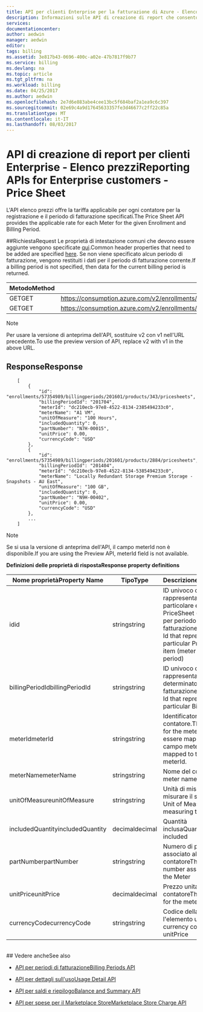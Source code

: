```yaml
---
title: API per clienti Enterprise per la fatturazione di Azure - Elenco prezzi | Microsoft Docs
description: Informazioni sulle API di creazione di report che consentono ai clienti Enterprise di Azure di estrarre i dati sull'uso a livello di codice.
services: 
documentationcenter: 
author: aedwin
manager: aedwin
editor: 
tags: billing
ms.assetid: 3e817b43-0696-400c-a02e-47b7817f9b77
ms.service: billing
ms.devlang: na
ms.topic: article
ms.tgt_pltfrm: na
ms.workload: billing
ms.date: 04/25/2017
ms.author: aedwin
ms.openlocfilehash: 2e7d6e883abe4cee13bc5f684baf2a1ea9c6c397
ms.sourcegitcommit: 02e69c4a9d17645633357fe3d46677c2ff22c85a
ms.translationtype: MT
ms.contentlocale: it-IT
ms.lasthandoff: 08/03/2017
---
```

# <a name="reporting-apis-for-enterprise-customers---price-sheet"></a><span data-ttu-id="168fe-103">API di creazione di report per clienti Enterprise - Elenco prezzi</span><span class="sxs-lookup"><span data-stu-id="168fe-103">Reporting APIs for Enterprise customers - Price Sheet</span></span>

<span data-ttu-id="168fe-104">L'API elenco prezzi offre la tariffa applicabile per ogni contatore per la registrazione e il periodo di fatturazione specificati.</span><span class="sxs-lookup"><span data-stu-id="168fe-104">The Price Sheet API provides the applicable rate for each Meter for the given Enrollment and Billing Period.</span></span>

##<a name="request"></a><span data-ttu-id="168fe-105">Richiesta</span><span class="sxs-lookup"><span data-stu-id="168fe-105">Request</span></span>
<span data-ttu-id="168fe-106">Le proprietà di intestazione comuni che devono essere aggiunte vengono specificate [qui](billing-enterprise-api.md).</span><span class="sxs-lookup"><span data-stu-id="168fe-106">Common header properties that need to be added are specified [here](billing-enterprise-api.md).</span></span> <span data-ttu-id="168fe-107">Se non viene specificato alcun periodo di fatturazione, vengono restituiti i dati per il periodo di fatturazione corrente.</span><span class="sxs-lookup"><span data-stu-id="168fe-107">If a billing period is not specified, then data for the current billing period is returned.</span></span>

|<span data-ttu-id="168fe-108">Metodo</span><span class="sxs-lookup"><span data-stu-id="168fe-108">Method</span></span> | <span data-ttu-id="168fe-109">URI della richiesta</span><span class="sxs-lookup"><span data-stu-id="168fe-109">Request URI</span></span>|
|-|-|
|<span data-ttu-id="168fe-110">GET</span><span class="sxs-lookup"><span data-stu-id="168fe-110">GET</span></span>|<span data-ttu-id="168fe-111">https://consumption.azure.com/v2/enrollments/{enrollmentNumber}/pricesheet</span><span class="sxs-lookup"><span data-stu-id="168fe-111">https://consumption.azure.com/v2/enrollments/{enrollmentNumber}/pricesheet</span></span>|
|<span data-ttu-id="168fe-112">GET</span><span class="sxs-lookup"><span data-stu-id="168fe-112">GET</span></span>|<span data-ttu-id="168fe-113">https://consumption.azure.com/v2/enrollments/{enrollmentNumber}/billingPeriods/{billingPeriod}/pricesheet</span><span class="sxs-lookup"><span data-stu-id="168fe-113">https://consumption.azure.com/v2/enrollments/{enrollmentNumber}/billingPeriods/{billingPeriod}/pricesheet</span></span>|

> [!Note]
> <span data-ttu-id="168fe-114">Per usare la versione di anteprima dell'API, sostituire v2 con v1 nell'URL precedente.</span><span class="sxs-lookup"><span data-stu-id="168fe-114">To use the preview version of API, replace v2 with v1 in the above URL.</span></span>
>

## <a name="response"></a><span data-ttu-id="168fe-115">Response</span><span class="sxs-lookup"><span data-stu-id="168fe-115">Response</span></span>

    
        [
            {
                "id": "enrollments/57354989/billingperiods/201601/products/343/pricesheets",
                "billingPeriodId": "201704",
                "meterId": "dc210ecb-97e8-4522-8134-2385494233c0",
                "meterName": "A1 VM",
                "unitOfMeasure": "100 Hours",
                "includedQuantity": 0,
                "partNumber": "N7H-00015",
                "unitPrice": 0.00,
                "currencyCode": "USD"
            },
            {
                "id": "enrollments/57354989/billingperiods/201601/products/2884/pricesheets",
                "billingPeriodId": "201404",
                "meterId": "dc210ecb-97e8-4522-8134-5385494233c0",
                "meterName": "Locally Redundant Storage Premium Storage - Snapshots - AU East",
                "unitOfMeasure": "100 GB",
                "includedQuantity": 0,
                "partNumber": "N9H-00402",
                "unitPrice": 0.00,
                "currencyCode": "USD"
            },
            ...
        ]
    

> [!Note]
><span data-ttu-id="168fe-116">Se si usa la versione di anteprima dell'API, il campo meterId non è disponibile.</span><span class="sxs-lookup"><span data-stu-id="168fe-116">If you are using the Preview API, meterId field is not available.</span></span>
>

<span data-ttu-id="168fe-117">**Definizioni delle proprietà di risposta**</span><span class="sxs-lookup"><span data-stu-id="168fe-117">**Response property definitions**</span></span>

|<span data-ttu-id="168fe-118">Nome proprietà</span><span class="sxs-lookup"><span data-stu-id="168fe-118">Property Name</span></span>| <span data-ttu-id="168fe-119">Tipo</span><span class="sxs-lookup"><span data-stu-id="168fe-119">Type</span></span>| <span data-ttu-id="168fe-120">Descrizione</span><span class="sxs-lookup"><span data-stu-id="168fe-120">Description</span></span>
|-|-|-|
|<span data-ttu-id="168fe-121">id</span><span class="sxs-lookup"><span data-stu-id="168fe-121">id</span></span>| <span data-ttu-id="168fe-122">string</span><span class="sxs-lookup"><span data-stu-id="168fe-122">string</span></span>| <span data-ttu-id="168fe-123">ID univoco che rappresenta un particolare elemento PriceSheet (contatore per periodo di fatturazione)</span><span class="sxs-lookup"><span data-stu-id="168fe-123">The unique Id that represents a particular PriceSheet item (meter by billing period)</span></span>|
|<span data-ttu-id="168fe-124">billingPeriodId</span><span class="sxs-lookup"><span data-stu-id="168fe-124">billingPeriodId</span></span>| <span data-ttu-id="168fe-125">string</span><span class="sxs-lookup"><span data-stu-id="168fe-125">string</span></span>| <span data-ttu-id="168fe-126">ID univoco che rappresenta un determinato periodo di fatturazione</span><span class="sxs-lookup"><span data-stu-id="168fe-126">The unique Id that represents a particular Billing period</span></span>|
|<span data-ttu-id="168fe-127">meterId</span><span class="sxs-lookup"><span data-stu-id="168fe-127">meterId</span></span>| <span data-ttu-id="168fe-128">string</span><span class="sxs-lookup"><span data-stu-id="168fe-128">string</span></span>| <span data-ttu-id="168fe-129">Identificatore del contatore.</span><span class="sxs-lookup"><span data-stu-id="168fe-129">The identifier for the meter.</span></span> <span data-ttu-id="168fe-130">Può essere mappato al campo meterId.</span><span class="sxs-lookup"><span data-stu-id="168fe-130">It can be mapped to the usage meterId.</span></span>|
|<span data-ttu-id="168fe-131">meterName</span><span class="sxs-lookup"><span data-stu-id="168fe-131">meterName</span></span>| <span data-ttu-id="168fe-132">string</span><span class="sxs-lookup"><span data-stu-id="168fe-132">string</span></span>| <span data-ttu-id="168fe-133">Nome del contatore</span><span class="sxs-lookup"><span data-stu-id="168fe-133">The meter name</span></span>|
|<span data-ttu-id="168fe-134">unitOfMeasure</span><span class="sxs-lookup"><span data-stu-id="168fe-134">unitOfMeasure</span></span>| <span data-ttu-id="168fe-135">string</span><span class="sxs-lookup"><span data-stu-id="168fe-135">string</span></span>| <span data-ttu-id="168fe-136">Unità di misura per misurare il servizio</span><span class="sxs-lookup"><span data-stu-id="168fe-136">The Unit of Measure for measuring the service</span></span>|
|<span data-ttu-id="168fe-137">includedQuantity</span><span class="sxs-lookup"><span data-stu-id="168fe-137">includedQuantity</span></span>| <span data-ttu-id="168fe-138">decimal</span><span class="sxs-lookup"><span data-stu-id="168fe-138">decimal</span></span>| <span data-ttu-id="168fe-139">Quantità inclusa</span><span class="sxs-lookup"><span data-stu-id="168fe-139">Quantity that is included</span></span> |
|<span data-ttu-id="168fe-140">partNumber</span><span class="sxs-lookup"><span data-stu-id="168fe-140">partNumber</span></span>| <span data-ttu-id="168fe-141">string</span><span class="sxs-lookup"><span data-stu-id="168fe-141">string</span></span>| <span data-ttu-id="168fe-142">Numero di parte associato al contatore</span><span class="sxs-lookup"><span data-stu-id="168fe-142">The part number associated with the Meter</span></span>|
|<span data-ttu-id="168fe-143">unitPrice</span><span class="sxs-lookup"><span data-stu-id="168fe-143">unitPrice</span></span>| <span data-ttu-id="168fe-144">decimal</span><span class="sxs-lookup"><span data-stu-id="168fe-144">decimal</span></span>| <span data-ttu-id="168fe-145">Prezzo unitario per il contatore</span><span class="sxs-lookup"><span data-stu-id="168fe-145">The unit price for the meter</span></span>|
|<span data-ttu-id="168fe-146">currencyCode</span><span class="sxs-lookup"><span data-stu-id="168fe-146">currencyCode</span></span>| <span data-ttu-id="168fe-147">string</span><span class="sxs-lookup"><span data-stu-id="168fe-147">string</span></span>| <span data-ttu-id="168fe-148">Codice della valuta per l'elemento unitPrice</span><span class="sxs-lookup"><span data-stu-id="168fe-148">The currency code for the unitPrice</span></span>|
<br/>
## <a name="see-also"></a><span data-ttu-id="168fe-149">Vedere anche</span><span class="sxs-lookup"><span data-stu-id="168fe-149">See also</span></span>

* [<span data-ttu-id="168fe-150">API per periodi di fatturazione</span><span class="sxs-lookup"><span data-stu-id="168fe-150">Billing Periods API</span></span>](billing-enterprise-api-billing-periods.md)

* [<span data-ttu-id="168fe-151">API per dettagli sull'uso</span><span class="sxs-lookup"><span data-stu-id="168fe-151">Usage Detail API</span></span>](billing-enterprise-api-usage-detail.md)

* [<span data-ttu-id="168fe-152">API per saldi e riepilogo</span><span class="sxs-lookup"><span data-stu-id="168fe-152">Balance and Summary API</span></span>](billing-enterprise-api-balance-summary.md)

* [<span data-ttu-id="168fe-153">API per spese per il Marketplace Store</span><span class="sxs-lookup"><span data-stu-id="168fe-153">Marketplace Store Charge API</span></span>](billing-enterprise-api-marketplace-storecharge.md)

